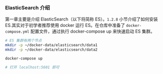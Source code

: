 ### ElasticSearch 介绍

第一章主要是介绍 ElasticSearch（以下将简称 ES）。`1.2.8` 小节介绍了如何安装 ES.其实对于初学者推荐使用 docker 运行 ES。在仓库中准备了 `docker-compose.yml` 配置文件，通过执行 docker-compose up 来快速启动 ES 集群。

```bash
# ES 集群有两个节点
mkdir -p ~/docker-data/elasticsearch/data1
mkdir -p ~/docker-data/elasticsearch/data2

docker-compose up

# 打开 localhost:5601 即可
```

